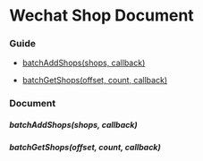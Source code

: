 Wechat Shop Document
======================

### Guide

- [batchAddShops(shops, callback)](#batchaddshopsshops-callback)

- [batchGetShops(offset, count, callback)](#batchgetshopsoffset-count-callback)

### Document

##### batchAddShops(shops, callback)

##### batchGetShops(offset, count, callback)